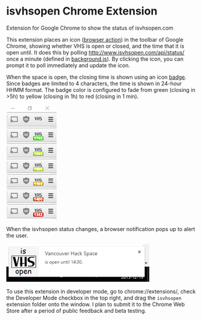 # isvhsopen Chrome Extension
Extension for Google Chrome to show the status of isvhsopen.com

This extension places an icon ([browser action](https://developer.chrome.com/extensions/browserAction)) in the toolbar of Google Chrome, showing whether VHS is open or closed, and the time that it is open until. It does this by polling http://www.isvhsopen.com/api/status/ once a minute (defined in [background.js](./isvhsopen/background.js)). By clicking the icon, you can prompt it to poll immediately and update the icon.

When the space is open, the closing time is shown using an icon [badge](https://developer.chrome.com/extensions/browserAction#badge). Since badges are limited to 4 characters, the time is shown in 24-hour HHMM format. The badge color is configured to fade from green (closing in >5h) to yellow (closing in 1h) to red (closing in 1 min).

![Browser Icon Colour Example](./IconExample.png)

When the isvhsopen status changes, a browser notification pops up to alert the user.

![Browser Notification Example](./NotificationExample.png)

To use this extension in developer mode, go to chrome://extensions/, check the Developer Mode checkbox in the top right, and drag the ```isvhsopen``` extension folder onto the window. I plan to submit it to the Chrome Web Store after a period of public feedback and beta testing.
